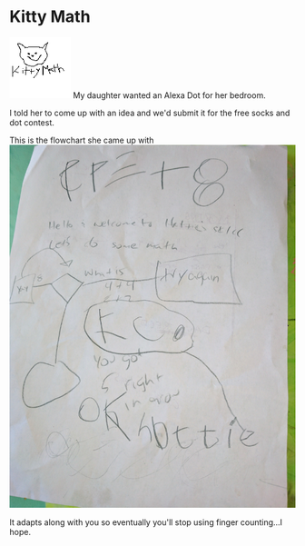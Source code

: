 # Kitty Math
![Kitty Math Logo](kittymath108.png)
My daughter wanted an Alexa Dot for her bedroom.

I told her to come up with an idea and we'd submit it for the free socks and dot contest.

This is the flowchart she came up with
![Flowchart](flowchart.jpg)

It adapts along with you so eventually you'll stop using finger counting...I hope.